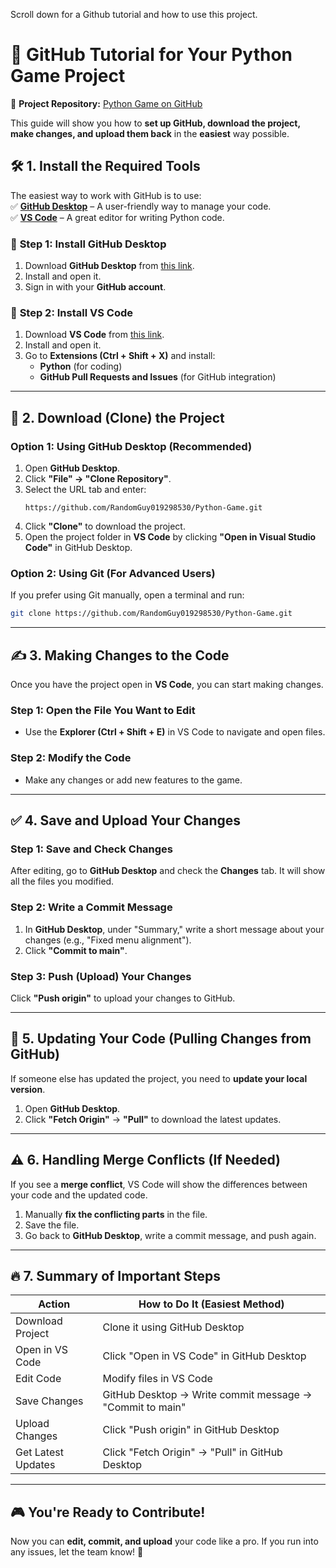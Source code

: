 
Scroll down for a Github tutorial and how to use this project.



# 🚀 **GitHub Tutorial for Your Python Game Project**  

🔗 **Project Repository:** [Python Game on GitHub](https://github.com/RandomGuy019298530/Python-Game)  

This guide will show you how to **set up GitHub, download the project, make changes, and upload them back** in the **easiest** way possible.  

## 🛠 **1. Install the Required Tools**  

The easiest way to work with GitHub is to use:  
✅ **[GitHub Desktop](https://desktop.github.com/)** – A user-friendly way to manage your code.  
✅ **[VS Code](https://code.visualstudio.com/)** – A great editor for writing Python code.  

### 🔹 **Step 1: Install GitHub Desktop**  
1. Download **GitHub Desktop** from [this link](https://desktop.github.com/).  
2. Install and open it.  
3. Sign in with your **GitHub account**.  

### 🔹 **Step 2: Install VS Code**  
1. Download **VS Code** from [this link](https://code.visualstudio.com/).  
2. Install and open it.  
3. Go to **Extensions (Ctrl + Shift + X)** and install:  
   - **Python** (for coding)  
   - **GitHub Pull Requests and Issues** (for GitHub integration)  

---

## 📂 **2. Download (Clone) the Project**  

### **Option 1: Using GitHub Desktop (Recommended)**
1. Open **GitHub Desktop**.  
2. Click **"File" → "Clone Repository"**.  
3. Select the URL tab and enter:  
   ```
   https://github.com/RandomGuy019298530/Python-Game.git
   ```
4. Click **"Clone"** to download the project.  
5. Open the project folder in **VS Code** by clicking **"Open in Visual Studio Code"** in GitHub Desktop.  

### **Option 2: Using Git (For Advanced Users)**
If you prefer using Git manually, open a terminal and run:  
```sh
git clone https://github.com/RandomGuy019298530/Python-Game.git
```

---

## ✍️ **3. Making Changes to the Code**  
Once you have the project open in **VS Code**, you can start making changes.

### **Step 1: Open the File You Want to Edit**  
- Use the **Explorer (Ctrl + Shift + E)** in VS Code to navigate and open files.  

### **Step 2: Modify the Code**  
- Make any changes or add new features to the game.

---

## ✅ **4. Save and Upload Your Changes**  

### **Step 1: Save and Check Changes**
After editing, go to **GitHub Desktop** and check the **Changes** tab. It will show all the files you modified.

### **Step 2: Write a Commit Message**
1. In **GitHub Desktop**, under "Summary," write a short message about your changes (e.g., "Fixed menu alignment").  
2. Click **"Commit to main"**.  

### **Step 3: Push (Upload) Your Changes**
Click **"Push origin"** to upload your changes to GitHub.  

---

## 🔄 **5. Updating Your Code (Pulling Changes from GitHub)**  
If someone else has updated the project, you need to **update your local version**.  

1. Open **GitHub Desktop**.  
2. Click **"Fetch Origin"** → **"Pull"** to download the latest updates.  

---

## ⚠️ **6. Handling Merge Conflicts (If Needed)**  
If you see a **merge conflict**, VS Code will show the differences between your code and the updated code.  

1. Manually **fix the conflicting parts** in the file.  
2. Save the file.  
3. Go back to **GitHub Desktop**, write a commit message, and push again.  

---

## 🔥 **7. Summary of Important Steps**  
| Action | How to Do It (Easiest Method) |
|--------|-------------------------------|
| Download Project | Clone it using GitHub Desktop |
| Open in VS Code | Click "Open in VS Code" in GitHub Desktop |
| Edit Code | Modify files in VS Code |
| Save Changes | GitHub Desktop → Write commit message → "Commit to main" |
| Upload Changes | Click "Push origin" in GitHub Desktop |
| Get Latest Updates | Click "Fetch Origin" → "Pull" in GitHub Desktop |

---

## 🎮 **You're Ready to Contribute!**  
Now you can **edit, commit, and upload** your code like a pro. If you run into any issues, let the team know! 🚀
